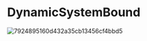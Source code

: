 # DynamicSystemBound
![7924895160d432a35cb13456cf4bbd5](https://github.com/user-attachments/assets/aa8e29c7-b7ea-4f87-b4d2-25b825e971a1)

